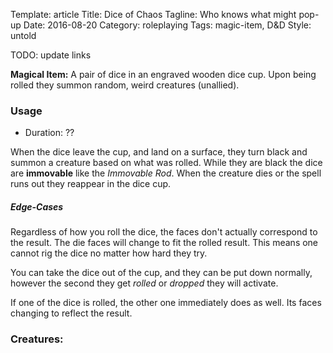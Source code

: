 Template: article
Title: Dice of Chaos
Tagline: Who knows what might pop-up
Date: 2016-08-20
Category: roleplaying
Tags: magic-item, D&D
Style: untold


TODO: update links

**Magical Item:** A pair of dice in an engraved wooden dice cup. Upon being rolled they summon random, weird creatures (unallied).


### Usage

 * Duration: ??

When the dice leave the cup, and land on a surface, they turn black and summon a creature based on what was rolled. While they are black the dice are **immovable** like the *Immovable Rod*. When the creature dies or the spell runs out they reappear in the dice cup.


##### Edge-Cases

Regardless of how you roll the dice, the faces don't actually correspond to the result. The die faces will change to fit the rolled result. This means one cannot rig the dice no matter how hard they try.

You can take the dice out of the cup, and they can be put down normally, however the second they get *rolled* or *dropped* they will activate.

If one of the dice is rolled, the other one immediately does as well. Its faces changing to reflect the result.


### Creatures:


